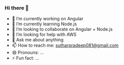 ### Hi there 👋

<!--
**Pradeepsuthar/Pradeepsuthar** is a ✨ _special_ ✨ repository because its `README.md` (this file) appears on your GitHub profile.

Here are some ideas to get you started:

- 🔭 I’m currently working on Angular
- 🌱 I’m currently learning Node.js
- 👯 I’m looking to collaborate on Angular + Node.js
- 🤔 I’m looking for help with AWS
- 💬 Ask me about anything
- 📫 How to reach me: sutharpradeep081@gmail.com
- 😄 Pronouns: ...
- ⚡ Fun fact: ...
-->

- 🔭 I’m currently working on Angular
- 🌱 I’m currently learning Node.js
- 👯 I’m looking to collaborate on Angular + Node.js
- 🤔 I’m looking for help with AWS
- 💬 Ask me about anything
- 📫 How to reach me: sutharpradeep081@gmail.com
- 😄 Pronouns: ...
- ⚡ Fun fact: ...
